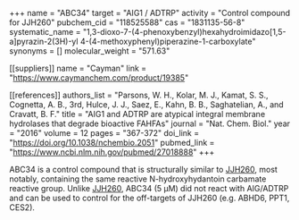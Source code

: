 +++
name = "ABC34"
target = "AIG1 / ADTRP"
activity = "Control compound for JJH260"
pubchem_cid = "118525588"
cas = "1831135-56-8"
systematic_name = "1,3-dioxo-7-(4-phenoxybenzyl)hexahydroimidazo[1,5-a]pyrazin-2(3H)-yl 4-(4-methoxyphenyl)piperazine-1-carboxylate"
synonyms = []
molecular_weight = "571.63"

[[suppliers]]
name = "Cayman"
link = "https://www.caymanchem.com/product/19385"

[[references]]
authors_list = "Parsons, W. H., Kolar, M. J., Kamat, S. S., Cognetta, A. B., 3rd, Hulce, J. J., Saez, E., Kahn, B. B., Saghatelian, A., and Cravatt, B. F."
title = "AIG1 and ADTRP are atypical integral membrane hydrolases that degrade bioactive FAHFAs"
journal = "Nat. Chem. Biol."
year = "2016"
volume = 12
pages = "367-372"
doi_link = "https://doi.org/10.1038/nchembio.2051"
pubmed_link = "https://www.ncbi.nlm.nih.gov/pubmed/27018888"
+++

ABC34 is a control compound that is structurally similar to <a href="#jjh260" class="js-scroll-trigger">JJH260</a>, most notably, containing the same reactive N-hydroxyhydantoin carbamate reactive group. Unlike <a href="#jjh260" class="js-scroll-trigger">JJH260</a>, ABC34 (5 µM) did not react with AIG/ADTRP and can be used to control for the off-targets of JJH260 (e.g. ABHD6, PPT1, CES2).
